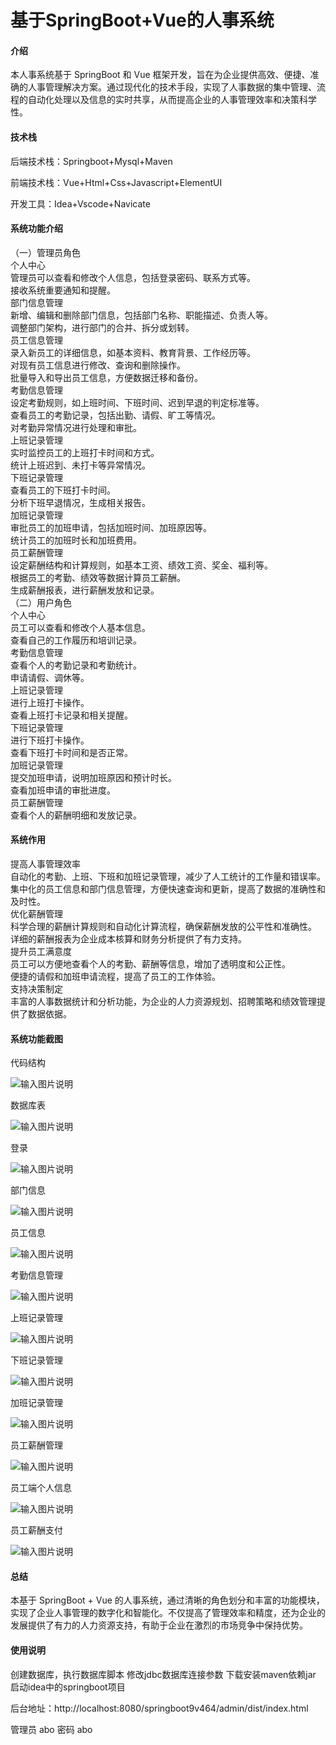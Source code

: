 # 基于SpringBoot+Vue的人事系统

#### 介绍

本人事系统基于 SpringBoot 和 Vue 框架开发，旨在为企业提供高效、便捷、准确的人事管理解决方案。通过现代化的技术手段，实现了人事数据的集中管理、流程的自动化处理以及信息的实时共享，从而提高企业的人事管理效率和决策科学性。

#### 技术栈

后端技术栈：Springboot+Mysql+Maven

前端技术栈：Vue+Html+Css+Javascript+ElementUI

开发工具：Idea+Vscode+Navicate

#### 系统功能介绍

（一）管理员角色  
个人中心  
管理员可以查看和修改个人信息，包括登录密码、联系方式等。  
接收系统重要通知和提醒。  
部门信息管理  
新增、编辑和删除部门信息，包括部门名称、职能描述、负责人等。  
调整部门架构，进行部门的合并、拆分或划转。  
员工信息管理  
录入新员工的详细信息，如基本资料、教育背景、工作经历等。  
对现有员工信息进行修改、查询和删除操作。  
批量导入和导出员工信息，方便数据迁移和备份。  
考勤信息管理  
设定考勤规则，如上班时间、下班时间、迟到早退的判定标准等。  
查看员工的考勤记录，包括出勤、请假、旷工等情况。  
对考勤异常情况进行处理和审批。  
上班记录管理   
实时监控员工的上班打卡时间和方式。  
统计上班迟到、未打卡等异常情况。  
下班记录管理  
查看员工的下班打卡时间。  
分析下班早退情况，生成相关报告。  
加班记录管理  
审批员工的加班申请，包括加班时间、加班原因等。  
统计员工的加班时长和加班费用。  
员工薪酬管理  
设定薪酬结构和计算规则，如基本工资、绩效工资、奖金、福利等。  
根据员工的考勤、绩效等数据计算员工薪酬。  
生成薪酬报表，进行薪酬发放和记录。  
（二）用户角色  
个人中心  
员工可以查看和修改个人基本信息。  
查看自己的工作履历和培训记录。  
考勤信息管理  
查看个人的考勤记录和考勤统计。  
申请请假、调休等。  
上班记录管理  
进行上班打卡操作。  
查看上班打卡记录和相关提醒。  
下班记录管理  
进行下班打卡操作。  
查看下班打卡时间和是否正常。  
加班记录管理  
提交加班申请，说明加班原因和预计时长。  
查看加班申请的审批进度。  
员工薪酬管理  
查看个人的薪酬明细和发放记录。  

#### 系统作用

提高人事管理效率  
自动化的考勤、上班、下班和加班记录管理，减少了人工统计的工作量和错误率。  
集中化的员工信息和部门信息管理，方便快速查询和更新，提高了数据的准确性和及时性。  
优化薪酬管理  
科学合理的薪酬计算规则和自动化计算流程，确保薪酬发放的公平性和准确性。  
详细的薪酬报表为企业成本核算和财务分析提供了有力支持。  
提升员工满意度  
员工可以方便地查看个人的考勤、薪酬等信息，增加了透明度和公正性。  
便捷的请假和加班申请流程，提高了员工的工作体验。  
支持决策制定  
丰富的人事数据统计和分析功能，为企业的人力资源规划、招聘策略和绩效管理提供了数据依据。  

#### 系统功能截图

代码结构

![输入图片说明](images/febe8d32cdac3ce6fc38e8c3fe9984e.png)

数据库表

![输入图片说明](images/dc0c977e254285613c7a4c7b3f06987.png)

登录

![输入图片说明](images/ff5977362093a1b90d8fe5f0db0cef7.png)

部门信息

![输入图片说明](images/d5fcf678db9a97c8d0956d9fe37b639.png)

员工信息

![输入图片说明](images/0276f902a052565a91c3a3dc00bd49a.png)

考勤信息管理

![输入图片说明](images/99ea3a00367d6439e92d99ff9cfffa3.png)

上班记录管理

![输入图片说明](images/29f71c43d0597342eb2874751e9152e.png)

下班记录管理

![输入图片说明](images/83cb45941849786b3170b10c666d5f0.png)

加班记录管理

![输入图片说明](images/f3f72d7e28a5631b59a6d3caddf18c4.png)

员工薪酬管理

![输入图片说明](images/b93929a1c48ab87f17c91447b9d7f87.png)

员工端个人信息

![输入图片说明](images/69773ce44c27232276969fd2f3e4639.png)

员工薪酬支付

![输入图片说明](images/14ddd0f07c9ca98583287c820e896f1.png)

#### 总结

本基于 SpringBoot + Vue 的人事系统，通过清晰的角色划分和丰富的功能模块，实现了企业人事管理的数字化和智能化。不仅提高了管理效率和精度，还为企业的发展提供了有力的人力资源支持，有助于企业在激烈的市场竞争中保持优势。

#### 使用说明

创建数据库，执行数据库脚本 修改jdbc数据库连接参数 下载安装maven依赖jar 启动idea中的springboot项目

后台地址：http://localhost:8080/springboot9v464/admin/dist/index.html

管理员  abo 密码 abo